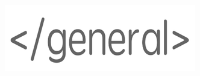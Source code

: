 <div align="center">
  <a href="https://github.com/andrewtavis/general"><img src="https://github.com/andrewtavis/general/blob/main/resources/general_logo_transparent.png" width="622" height="175"></a>
</div>
